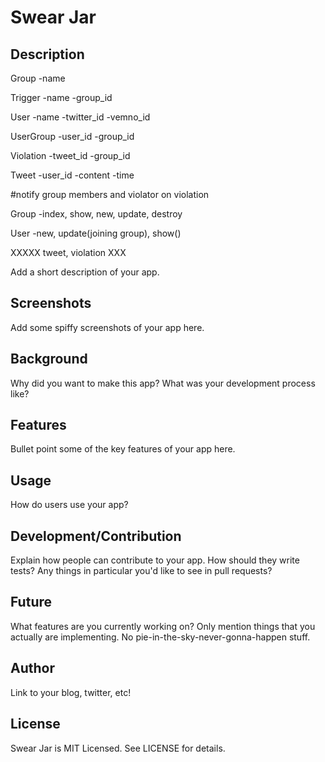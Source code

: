 # Swear Jar

## Description

Group 
-name

Trigger
-name
-group_id

User
-name
-twitter_id
-vemno_id

UserGroup
-user_id
-group_id

Violation
-tweet_id
-group_id


Tweet
-user_id
-content
-time


#notify group members and violator on violation

Group
-index, show, new, update, destroy

User
-new, update(joining group), show()

XXXXX tweet, violation XXX











Add a short description of your app.

## Screenshots

Add some spiffy screenshots of your app here.

## Background

Why did you want to make this app? What was your development process
like?

## Features

Bullet point some of the key features of your app here.

## Usage

How do users use your app?

## Development/Contribution

Explain how people can contribute to your app. How should they write tests?
Any things in particular you'd like to see in pull requests?

## Future

What features are you currently working on? Only mention things that you
actually are implementing. No pie-in-the-sky-never-gonna-happen stuff.

## Author

Link to your blog, twitter, etc!

## License

Swear Jar is MIT Licensed. See LICENSE for details.